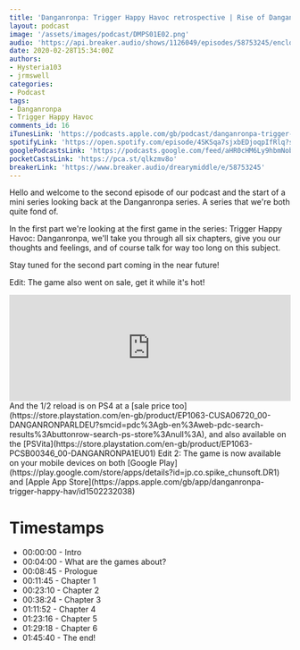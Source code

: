 ```yaml
---
title: 'Danganronpa: Trigger Happy Havoc retrospective | Rise of Danganronpa'
layout: podcast
image: '/assets/images/podcast/DMPS01E02.png'
audio: 'https://api.breaker.audio/shows/1126049/episodes/58753245/enclosure.mp3?v=d8270715601d72aa239bd53d0d15c5db'
date: 2020-02-28T15:34:00Z
authors:
- Hysteria103
- jrmswell
categories:
- Podcast
tags:
- Danganronpa
- Trigger Happy Havoc
comments_id: 16
iTunesLink: 'https://podcasts.apple.com/gb/podcast/danganronpa-trigger-happy-havoc-retrospective-rise/id1499022171?i=1000488808983&itsct=podcast_box&itscg=30200'
spotifyLink: 'https://open.spotify.com/episode/4SKSqa7sjxbEDjoqpIfRlq?si=-vMB6-ACRySVWiQLgcDngg'
googlePodcastsLink: 'https://podcasts.google.com/feed/aHR0cHM6Ly9hbmNob3IuZm0vcy8xM2NkZWM2NC9wb2RjYXN0L3Jzcw/episode/aHR0cHM6Ly93d3cuYnJlYWtlci5hdWRpby9kcmVhcnltaWRkbGUvZS81ODc1MzI0NQ?sa=X&ved=0CAUQkfYCahcKEwjg2tDv7qDsAhUAAAAAHQAAAAAQAw'
pocketCastsLink: 'https://pca.st/qlkzmv8o'
breakerLink: 'https://www.breaker.audio/drearymiddle/e/58753245'
---
```

Hello and welcome to the second episode of our podcast and the start of a mini series looking back at the Danganronpa series. A series that we're both quite fond of.

In the first part we're looking at the first game in the series: Trigger Happy Havoc: Danganronpa, we'll take you through all six chapters, give you our thoughts and feelings, and of course talk for way too long on this subject.

Stay tuned for the second part coming in the near future!

Edit: The game also went on sale, get it while it's hot!
<iframe frameborder="0" height="190" src="https://store.steampowered.com/widget/413410/" width="100%"></iframe>
And the 1/2 reload is on PS4 at a [sale price too](https://store.playstation.com/en-gb/product/EP1063-CUSA06720_00-DANGANRONPARLDEU?smcid=pdc%3Agb-en%3Aweb-pdc-search-results%3Abuttonrow-search-ps-store%3Anull%3A), and also available on the [PSVita](https://store.playstation.com/en-gb/product/EP1063-PCSB00346_00-DANGANRONPA1EU01)
Edit 2: The game is now available on your mobile devices on both [Google Play](https://play.google.com/store/apps/details?id=jp.co.spike_chunsoft.DR1) and [Apple App Store](https://apps.apple.com/gb/app/danganronpa-trigger-happy-hav/id1502232038)

# Timestamps
- 00:00:00 - Intro
- 00:04:00 - What are the games about?
- 00:08:45 - Prologue
- 00:11:45 - Chapter 1
- 00:23:10 - Chapter 2
- 00:38:24 - Chapter 3
- 01:11:52 - Chapter 4
- 01:23:16 - Chapter 5
- 01:29:18 - Chapter 6
- 01:45:40 - The end!